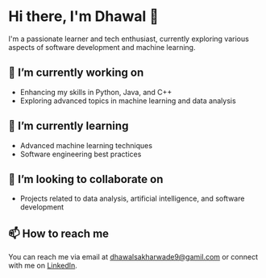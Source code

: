 # Hi there, I'm Dhawal 👋

I'm a passionate learner and tech enthusiast, currently exploring various aspects of software development and machine learning.

## 🔭 I’m currently working on

- Enhancing my skills in Python, Java, and C++
- Exploring advanced topics in machine learning and data analysis

## 🌱 I’m currently learning

- Advanced machine learning techniques
- Software engineering best practices

## 👯 I’m looking to collaborate on

- Projects related to data analysis, artificial intelligence, and software development

## 📫 How to reach me

You can reach me via email at [dhawalsakharwade9@gamil.com](mailto:dhawalsakharwade9@gmail.com) or connect with me on [LinkedIn](https://www.linkedin.com/in/dhawal-sakharwade-18362822a/).

